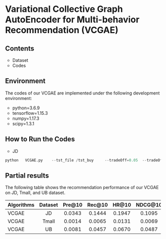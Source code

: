 # Variational Collective Graph AutoEncoder for Multi-behavior Recommendation (VCGAE)
## Contents
<ul>
  <li style="list-style-type:circle;"> Dataset
  <li style="list-style-type:circle;"> Codes
</ul>

## Environment
The codes of our VCGAE are implemented under the following development environment:
<ul>
  <li style="list-style-type:circle;">python=3.6.9</li>
  <li style="list-style-type:circle;">tensorflow=1.15.3</li>
  <li style="list-style-type:circle;">numpy=1.17.3</li>
  <li style="list-style-type:circle;">scipy=1.3.1</li>
</ul>


## How to Run the Codes
<ul>
  <li style="list-style-type:circle;">JD</li>
</ul>



```python
python   VCGAE.py    --tst_file /tst_buy     --tradeOff=0.05  --tradeOff_cr=0.1 
```

## Partial results
The following table shows the recommendation performance of our VCGAE on JD, Tmall, and UB dataset.

|Algorithms|Dataset|Pre@10|Rec@10|HR@10|NDCG@10|
|:-|:-:|:-:|:-:|:-:|:-:|
|VCGAE|JD|0.0343|0.1444|0.1947|0.1095|
|VCGAE|Tmall|0.0014|0.0065| 0.0131| 0.0069|
|VCGAE|UB|0.0081 | 0.0457 | 0.0670| 0.0487 |


